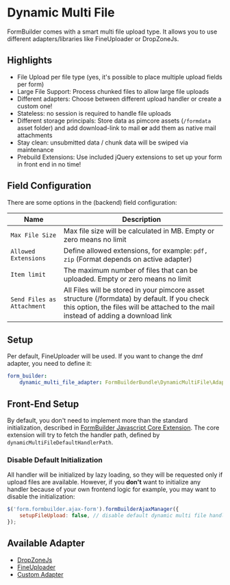 # Dynamic Multi File

FormBuilder comes with a smart multi file upload type.
It allows you to use different adapters/libraries like FineUploader or DropZoneJs.

## Highlights
- File Upload per file type (yes, it's possible to place multiple upload fields per form)
- Large File Support: Process chunked files to allow large file uploads
- Different adapters: Choose between different upload handler or create a custom one!  
- Stateless: no session is required to handle file uploads
- Different storage principals: Store data as pimcore assets (`/formdata` asset folder) and add download-link to mail **or** add them as native mail attachments
- Stay clean: unsubmitted data / chunk data will be swiped via maintenance
- Prebuild Extensions: Use included jQuery extensions to set up your form in front end in no time!

## Field Configuration
There are some options in the (backend) field configuration:

| Name | Description
|------|------------|
| `Max File Size` | Max file size will be calculated in MB. Empty or zero means no limit |
| `Allowed Extensions` | Define allowed extensions, for example: `pdf, zip` (Format depends on active adapter) |
| `Item limit` | The maximum number of files that can be uploaded. Empty or zero means no limit |
| `Send Files as Attachment` | All Files will be stored in your pimcore asset structure (/formdata) by default. If you check this option, the files will be attached to the mail instead of adding a download link |

## Setup
Per default, FineUploader will be used. If you want to change the dmf adapter, you need to define it:

```yaml
form_builder:
    dynamic_multi_file_adapter: FormBuilderBundle\DynamicMultiFile\Adapter\DropZoneAdapter
```

## Front-End Setup
By default, you don't need to implement more than the standard initialization, described in [FormBuilder Javascript Core Extension](./91_Javascript.md#core-extension).
The core extension will try to fetch the handler path, defined by `dynamicMultiFileDefaultHandlerPath`.

### Disable Default Initialization
All handler will be initialized by lazy loading, so they will be requested only if upload files are available. 
However, if you **don't** want to initialize any handler because of your own frontend logic for example, you may want to disable the initialization:

```javascript
$('form.formbuilder.ajax-form').formBuilderAjaxManager({
    setupFileUpload: false, // disable default dynamic multi file handler
});
```

## Available Adapter
- [DropZoneJs](./DynamicMultiFile/01_DropZoneJs.md)
- [FineUploader](./DynamicMultiFile/02_FineUploader.md)
- [Custom Adapter](./DynamicMultiFile/99_CustomAdapter.md)